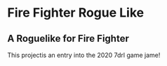 # Fire Fighter Rogue Like
## A Roguelike for Fire Fighter

This projectis an entry into the 2020 7drl game jame!
